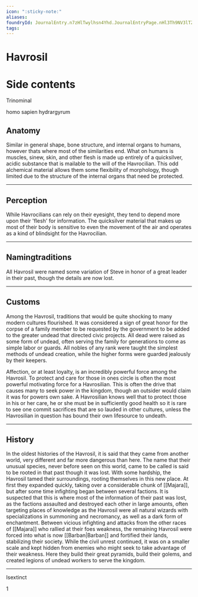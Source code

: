 ```yaml
---
icon: ":sticky-note:"
aliases: 
foundryId: JournalEntry.n7zHlTwylhsn4Yhd.JournalEntryPage.nHl3Th9NV3lTZbN3
tags:
---
```


# Havrosil

# Side contents
Trinominal

homo sapien hydrargyrum

## Anatomy

Similar in general shape, bone structure, and internal organs to humans, however thats where most of the similarities end. What on humans is muscles, sinew, skin, and other flesh is made up entirely of a quicksilver, acidic substance that is mailable to the will of the Havrocilian. This odd alchemical material allows them some flexibility of morphology, though limited due to the structure of the internal organs that need be protected.

* * *

## Perception

While Havrocilians can rely on their eyesight, they tend to depend more upon their 'flesh' for information. The quicksilver material that makes up most of their body is sensitive to even the movement of the air and operates as a kind of blindsight for the Havrocilian.

* * *

## Namingtraditions

All Havrosil were named some variation of Steve in honor of a great leader in their past, though the details are now lost.

* * *

## Customs

Among the Havrosil, traditions that would be quite shocking to many modern cultures flourished. It was considered a sign of great honor for the corpse of a family member to be requested by the government to be added to the greater undead that directed civic projects. All dead were raised as some form of undead, often serving the family for generations to come as simple labor or guards. All nobles of any rank were taught the simplest methods of undead creation, while the higher forms were guarded jealously by their keepers.

Affection, or at least loyalty, is an incredibly powerful force among the Havrosil. To protect and care for those in ones circle is often the most powerful motivating force for a Havrosilian. This is often the drive that causes many to seek power in the kingdom, though an outsider would claim it was for powers own sake. A Havrosilian knows well that to protect those in his or her care, he or she must be in sufficiently good health so it is rare to see one commit sacrifices that are so lauded in other cultures, unless the Havrosilian in question has bound their own lifesource to undeath.

* * *

## History

In the oldest histories of the Havrosil, it is said that they came from another world, very different and far more dangerous than here. The name that their unusual species, never before seen on this world, came to be called is said to be rooted in that past though it was lost. With some hardship, the Havrosil tamed their surroundings, rooting themselves in this new place. At first they expanded quickly, taking over a considerable chunk of [[Majara]], but after some time infighting began between several factions. It is suspected that this is where most of the information of their past was lost, as the factions assaulted and destroyed each other in large amounts, often targeting places of knowledge as the Havrosil were all natural wizards with specializations in summoning and necromancy, as well as a dark form of enchantment. Between vicious infighting and attacks from the other races of [[Majara]] who rallied at their foes weakness, the remaining Havrosil were forced into what is now [[Barban|Barban]] and fortified their lands, stabilizing their society. While the civil unrest continued, it was on a smaller scale and kept hidden from enemies who might seek to take advantage of their weakness. Here they build their great pyramids, build their golems, and created legions of undead workers to serve the kingdom.

* * *

Isextinct

1